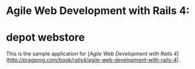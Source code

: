 # Agile Web Development with Rails 4: 
# depot webstore

This is the sample application for
[*Agile Web Development with Rails 4*] (http://pragprog.com/book/rails4/agile-web-development-with-rails-4).
